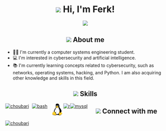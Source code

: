 <h1 align="center"> <picture><img src = "https://media.giphy.com/media/v1.Y2lkPTc5MGI3NjExYTBmb3NnY3ViandjY3hpNWtvcXFraHpmcG9sNnp2dzhyOHhqcmVxZiZlcD12MV9pbnRlcm5hbF9naWZfYnlfaWQmY3Q9cw/yFidHd196S0E0/giphy.gif" width = 40px></picture> Hi, I'm Ferk! </h1> 

<p align="center">
  <img src="https://media.giphy.com/media/v1.Y2lkPTc5MGI3NjExdm5xdGg0emwwZGJhenNmNHk5eGU5dXAzYzMwOG5haDl4bno2MG5zZCZlcD12MV9pbnRlcm5hbF9naWZfYnlfaWQmY3Q9Zw/yAjIXTFgZtfn6ix3Wt/giphy.gif" width="400px">
</p>

<h2 align="center"> <picture><img src = "https://github.com/7oSkaaa/7oSkaaa/blob/main/Images/about_me.gif?raw=true" width = 30px></picture> About me </h2> 

- 👨‍🎓 I'm currently a computer systems engineering student.
- 💻 I'm interested in cybersecurity and artificial intelligence.
- 📚 I'm currently learning concepts related to cybersecurity, such as networks, operating systems, hacking, and Python. I am also acquiring other knowledge and skills in this field.

<h2 align="center"> <img src="https://media2.giphy.com/media/QssGEmpkyEOhBCb7e1/giphy.gif?cid=ecf05e47a0n3gi1bfqntqmob8g9aid1oyj2wr3ds3mg700bl&rid=giphy.gif" width ="25"><b> Skills</b> </h2> 

<p align="center">
<a href="https://www.python.org/" style="float: left; margin-right: 10px;">
    <img alt="choubari" src="https://devstickers.com/assets/img/pro/p3jo.png](https://s3.dualstack.us-east-2.amazonaws.com/pythondotorg-assets/media/files/python-logo-only.svg" width="40">
</a>
<a href="https://www.gnu.org/software/bash/" target="_blank" rel="noreferrer" style="float: left; margin-right: 10px;"> 
    <img src="https://www.vectorlogo.zone/logos/gnu_bash/gnu_bash-icon.svg" alt="bash" width="40" height="40"/>
</a> 
<a href="https://www.linux.org/" target="_blank" rel="noreferrer" style="float: left;"> 
    <img src="https://raw.githubusercontent.com/devicons/devicon/master/icons/linux/linux-original.svg" alt="linux" width="40" height="40"/>
</a>
<a href="https://www.r-project.org/" target="_blank" rel="noreferrer" style="float: left;"> 
    <img src="https://www.r-project.org/logo/Rlogo.png" alt="r" width="40" height="40"/>
</a>
<a href="https://www.mysql.com/" target="_blank" rel="noreferrer" style="float: left;"> 
    <img src="https://www.vectorlogo.zone/logos/mysql/mysql-official.svg" alt="mysql" width="65" height="50"/>
</a>
</p>

<h2 align="center"> <img src="https://raw.githubusercontent.com/ShahriarShafin/ShahriarShafin/main/Assets/handshake.gif" width = 55px /> Connect with me</h2> 

<p align="center">
<a href="https://www.linkedin.com/in/feer-reyes-triana" style="float: left; margin-right: 10px;">
    <img alt="choubari" src="https://img.icons8.com/nolan/96/linkedin.png" width="50">
</p>

<!--
**Ferk-Azathoth/Ferk-Azathoth** is a ✨ _special_ ✨ repository because its `README.md` (this file) appears on your GitHub profile.

Here are some ideas to get you started:

- 🔭 I’m currently working on ...
- 🌱 I’m currently learning ...
- 👯 I’m looking to collaborate on ...
- 🤔 I’m looking for help with ...
- 💬 Ask me about ...
- 📫 How to reach me: ...
- 😄 Pronouns: ...
- ⚡ Fun fact: ...
-->
